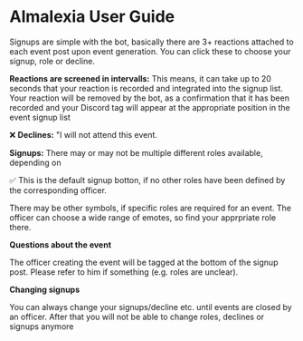 # Almalexia User Guide

Signups are simple with the bot, basically there are 3+ reactions attached to each event post upon event generation. You can click these to choose your signup, role or decline.

**Reactions are screened in intervalls:** This means, it can take up to 20 seconds that your reaction is recorded and integrated into the signup list. Your reaction will be removed by the bot, as a confirmation that it has been recorded and your Discord tag will appear at the appropriate position in the event signup list

❌ **Declines:** "I will not attend this event.

**Signups:** There may or may not be multiple different roles available, depending on 

✅ This is the default signup botton, if no other roles have been defined by the corresponding officer.

There may be other symbols, if specific roles are required for an event. The officer can choose a wide range of emotes, so find your apprpriate role there.

**Questions about the event**

The officer creating the event will be tagged at the bottom of the signup post. Please refer to him if something (e.g. roles are unclear).

**Changing signups**

You can always change your signups/decline etc. until events are closed by an officer. After that you will not be able to change roles, declines or signups anymore
